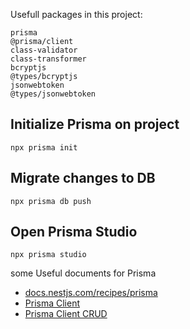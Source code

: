 Usefull packages in this project:
    
    prisma
    @prisma/client
    class-validator
    class-transformer
    bcryptjs
    @types/bcryptjs
    jsonwebtoken
    @types/jsonwebtoken
 
 ## Initialize Prisma on project

 `npx prisma init`
 
 ## Migrate changes to DB

 `npx prisma db push`
 
 ## Open Prisma Studio

 `npx prisma studio`

 some Useful documents for Prisma 

 * [docs.nestjs.com/recipes/prisma](https://docs.nestjs.com/recipes/prisma)
 * [Prisma Client](https://www.prisma.io/docs/concepts/components/prisma-client)
 * [Prisma Client CRUD](https://www.prisma.io/docs/concepts/components/prisma-client/crud)